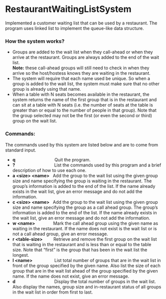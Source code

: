 # RestaurantWaitingListSystem
Implemented a customer waiting list that can be used by a restaurant. The program uses linked list to implement the queue-like data structure. <br />
<h3> <b>How the system works? </b> </h3>
<ul><li>Groups are added to the wait list when they call-ahead or when they arrive at the restaurant. Groups are always added to the end of the wait list. <br/>
  <b>Note:</b> these call-ahead groups will still need to check in when they arrive so the host/hostess knows they are waiting in the restaurant. </li>
<li>The system will require that each name used be unique. So when a group is added to the wait list, the system must make sure that no other group is already using that name. </li>
<li>When a table with N seats becomes available in the restaurant, the system returns the name of the first group that is in the restaurant and can sit at a table with N seats (i.e. the number of seats at the table is greater than or equal to the number of people in that group). Note that the group selected may not be the first (or even the second or third) group on the wait list. </li> </ul>
<h3><b> Commands: </b></h3>
The commands used by this system are listed below and are to come from standard input.
<ul> <li><b>q</b> &nbsp&nbsp&nbsp&nbsp&nbsp&nbsp&nbsp&nbsp&nbsp&nbsp&nbsp&nbsp&nbsp&nbsp&nbsp&nbsp&nbsp&nbsp&nbsp&nbsp&nbsp&nbsp&nbsp&nbsp&nbsp&nbsp&nbsp&nbsp&nbsp&nbsp Quit the program. </li>
  <li> <b>?</b> &nbsp&nbsp&nbsp&nbsp&nbsp&nbsp&nbsp&nbsp&nbsp&nbsp&nbsp&nbsp&nbsp&nbsp&nbsp&nbsp&nbsp&nbsp&nbsp&nbsp&nbsp&nbsp&nbsp&nbsp&nbsp&nbsp&nbsp&nbsp&nbsp&nbsp  List the commands used by this program and a brief description of how to use each one.</li>
  <li> <b> a &ltsize&gt &ltname&gt </b>&nbsp Add the group to the wait list using the given group size and name specifying the group is waiting in the restaurant. The group’s information is added to the end of the list. If the name already exists in the wait list, give an error message and do not add the information. </li>
  <li> <b>c &ltsize&gt &ltname&gt </b> &nbsp Add the group to the wait list using the given group size and name specifying the group as a call ahead group. The group’s information is added to the end of the list. If the name already exists in the wait list, give an error message and do not add the information. </li>
  <li> <b> w &ltname&gt </b> &nbsp&nbsp&nbsp&nbsp&nbsp&nbsp&nbsp&nbsp&nbsp&nbsp&nbsp&nbsp&nbsp Mark the call ahead group using the given name as waiting in the restaurant. If the name does not exist is the wait list or is not a call ahead group, give an error message. </li>
  <li> <b> r &lttable-size&gt </b> &nbsp&nbsp&nbsp&nbsp&nbsp&nbsp&nbsp Retrieve and remove the first group on the wait list that is waiting in the restaurant and is less than or equal to the table size. Note that “first” is the group that has been in the wait list the longest. </li>
  <li> <b> l &ltname&gt </b> &nbsp&nbsp&nbsp&nbsp&nbsp&nbsp&nbsp&nbsp&nbsp&nbsp&nbsp&nbsp&nbsp&nbsp&nbsp&nbsp List total number of groups that are in the wait list in front of the group specified by the given name. Also list the size of each group that are in the wait list ahead of the group specified by the given name. If the name does not exist, give an error message. </li>
  <li> <b> d </b> 
&nbsp&nbsp&nbsp&nbsp&nbsp&nbsp&nbsp&nbsp&nbsp&nbsp&nbsp&nbsp&nbsp&nbsp&nbsp&nbsp&nbsp&nbsp&nbsp&nbsp&nbsp&nbsp&nbsp&nbsp&nbsp&nbsp&nbsp&nbsp&nbsp&nbsp Display the total number of groups in the wait list. Also display the names, group size and in-restaurant status of all groups in the wait list in order from first to last. </li></ul><br />
 
